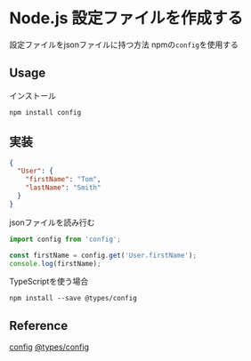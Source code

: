# Node.js 設定ファイルを作成する
設定ファイルをjsonファイルに持つ方法
npmの`config`を使用する

## Usage
インストール
```
npm install config
```
## 実装
```json title="default.json"
{
  "User": {
    "firstName": "Tom",
    "lastName": "Smith"
  }
}
```

jsonファイルを読み行む
```javascript
import config from 'config';

const firstName = config.get('User.firstName');
console.log(firstName);
```

TypeScriptを使う場合<br>
```
npm install --save @types/config
```

## Reference
[config](https://www.npmjs.com/package/config)
[@types/config](https://www.npmjs.com/package/@types/config)
